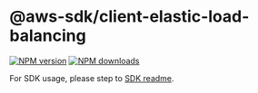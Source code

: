 # @aws-sdk/client-elastic-load-balancing

[![NPM version](https://img.shields.io/npm/v/@aws-sdk/client-elastic-load-balancing/beta.svg)](https://www.npmjs.com/package/@aws-sdk/client-elastic-load-balancing)
[![NPM downloads](https://img.shields.io/npm/dm/@aws-sdk/client-elastic-load-balancing.svg)](https://www.npmjs.com/package/@aws-sdk/client-elastic-load-balancing)

For SDK usage, please step to [SDK readme](https://github.com/aws/aws-sdk-js-v3).
